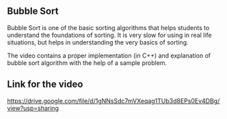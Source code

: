 ## Bubble Sort
Bubble Sort is one of the basic sorting algorithms that helps students to understand the foundations of sorting. It is very slow for using in real life situations, but helps in understanding the very basics of sorting.

The video contains a proper implementation (in C++) and explanation of bubble sort algorithm with the help of a sample problem.

## Link for the video
https://drive.google.com/file/d/1gNNsSdc7mVXeqag1TUb3d8EPs0Ev4DBg/view?usp=sharing

